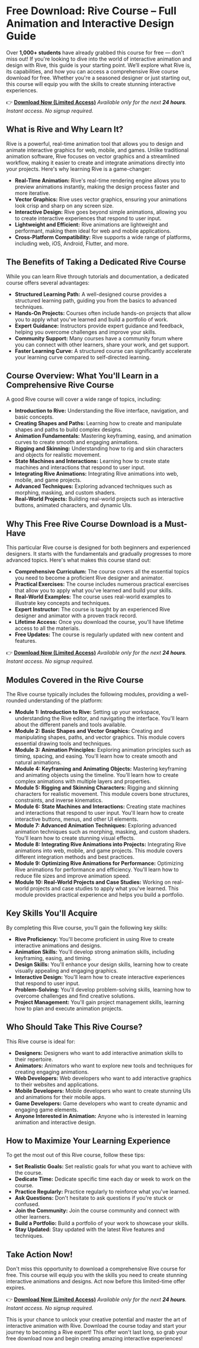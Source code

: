 # Free Download: Rive Course – Full Animation and Interactive Design Guide

Over **1,000+ students** have already grabbed this course for free — don’t miss out! If you're looking to dive into the world of interactive animation and design with Rive, this guide is your starting point. We’ll explore what Rive is, its capabilities, and how you can access a comprehensive Rive course download for free. Whether you're a seasoned designer or just starting out, this course will equip you with the skills to create stunning interactive experiences.

👉 **[Download Now (Limited Access)](https://udemywork.com/rive-course)**
_Available only for the next **24 hours**. Instant access. No signup required._

## What is Rive and Why Learn It?

Rive is a powerful, real-time animation tool that allows you to design and animate interactive graphics for web, mobile, and games. Unlike traditional animation software, Rive focuses on vector graphics and a streamlined workflow, making it easier to create and integrate animations directly into your projects. Here's why learning Rive is a game-changer:

*   **Real-Time Animation:** Rive's real-time rendering engine allows you to preview animations instantly, making the design process faster and more iterative.
*   **Vector Graphics:** Rive uses vector graphics, ensuring your animations look crisp and sharp on any screen size.
*   **Interactive Design:** Rive goes beyond simple animations, allowing you to create interactive experiences that respond to user input.
*   **Lightweight and Efficient:** Rive animations are lightweight and performant, making them ideal for web and mobile applications.
*   **Cross-Platform Compatibility:** Rive supports a wide range of platforms, including web, iOS, Android, Flutter, and more.

## The Benefits of Taking a Dedicated Rive Course

While you can learn Rive through tutorials and documentation, a dedicated course offers several advantages:

*   **Structured Learning Path:** A well-designed course provides a structured learning path, guiding you from the basics to advanced techniques.
*   **Hands-On Projects:** Courses often include hands-on projects that allow you to apply what you've learned and build a portfolio of work.
*   **Expert Guidance:** Instructors provide expert guidance and feedback, helping you overcome challenges and improve your skills.
*   **Community Support:** Many courses have a community forum where you can connect with other learners, share your work, and get support.
*   **Faster Learning Curve:** A structured course can significantly accelerate your learning curve compared to self-directed learning.

## Course Overview: What You'll Learn in a Comprehensive Rive Course

A good Rive course will cover a wide range of topics, including:

*   **Introduction to Rive:** Understanding the Rive interface, navigation, and basic concepts.
*   **Creating Shapes and Paths:** Learning how to create and manipulate shapes and paths to build complex designs.
*   **Animation Fundamentals:** Mastering keyframing, easing, and animation curves to create smooth and engaging animations.
*   **Rigging and Skinning:** Understanding how to rig and skin characters and objects for realistic movement.
*   **State Machines and Interactions:** Learning how to create state machines and interactions that respond to user input.
*   **Integrating Rive Animations:** Integrating Rive animations into web, mobile, and game projects.
*   **Advanced Techniques:** Exploring advanced techniques such as morphing, masking, and custom shaders.
*   **Real-World Projects:** Building real-world projects such as interactive buttons, animated characters, and dynamic UIs.

## Why This Free Rive Course Download is a Must-Have

This particular Rive course is designed for both beginners and experienced designers. It starts with the fundamentals and gradually progresses to more advanced topics. Here's what makes this course stand out:

*   **Comprehensive Curriculum:** The course covers all the essential topics you need to become a proficient Rive designer and animator.
*   **Practical Exercises:** The course includes numerous practical exercises that allow you to apply what you've learned and build your skills.
*   **Real-World Examples:** The course uses real-world examples to illustrate key concepts and techniques.
*   **Expert Instructor:** The course is taught by an experienced Rive designer and animator with a proven track record.
*   **Lifetime Access:** Once you download the course, you'll have lifetime access to all the materials.
*   **Free Updates:** The course is regularly updated with new content and features.

👉 **[Download Now (Limited Access)](https://udemywork.com/rive-course)**
_Available only for the next **24 hours**. Instant access. No signup required._

## Modules Covered in the Rive Course

The Rive course typically includes the following modules, providing a well-rounded understanding of the platform:

*   **Module 1: Introduction to Rive:** Setting up your workspace, understanding the Rive editor, and navigating the interface. You'll learn about the different panels and tools available.
*   **Module 2: Basic Shapes and Vector Graphics:** Creating and manipulating shapes, paths, and vector graphics. This module covers essential drawing tools and techniques.
*   **Module 3: Animation Principles:** Exploring animation principles such as timing, spacing, and easing. You'll learn how to create smooth and natural animations.
*   **Module 4: Keyframing and Animating Objects:** Mastering keyframing and animating objects using the timeline. You'll learn how to create complex animations with multiple layers and properties.
*   **Module 5: Rigging and Skinning Characters:** Rigging and skinning characters for realistic movement. This module covers bone structures, constraints, and inverse kinematics.
*   **Module 6: State Machines and Interactions:** Creating state machines and interactions that respond to user input. You'll learn how to create interactive buttons, menus, and other UI elements.
*   **Module 7: Advanced Animation Techniques:** Exploring advanced animation techniques such as morphing, masking, and custom shaders. You'll learn how to create stunning visual effects.
*   **Module 8: Integrating Rive Animations into Projects:** Integrating Rive animations into web, mobile, and game projects. This module covers different integration methods and best practices.
*   **Module 9: Optimizing Rive Animations for Performance:** Optimizing Rive animations for performance and efficiency. You'll learn how to reduce file sizes and improve animation speed.
*   **Module 10: Real-World Projects and Case Studies:** Working on real-world projects and case studies to apply what you've learned. This module provides practical experience and helps you build a portfolio.

## Key Skills You'll Acquire

By completing this Rive course, you'll gain the following key skills:

*   **Rive Proficiency:** You'll become proficient in using Rive to create interactive animations and designs.
*   **Animation Skills:** You'll develop strong animation skills, including keyframing, easing, and timing.
*   **Design Skills:** You'll enhance your design skills, learning how to create visually appealing and engaging graphics.
*   **Interactive Design:** You'll learn how to create interactive experiences that respond to user input.
*   **Problem-Solving:** You'll develop problem-solving skills, learning how to overcome challenges and find creative solutions.
*   **Project Management:** You'll gain project management skills, learning how to plan and execute animation projects.

## Who Should Take This Rive Course?

This Rive course is ideal for:

*   **Designers:** Designers who want to add interactive animation skills to their repertoire.
*   **Animators:** Animators who want to explore new tools and techniques for creating engaging animations.
*   **Web Developers:** Web developers who want to add interactive graphics to their websites and applications.
*   **Mobile Developers:** Mobile developers who want to create stunning UIs and animations for their mobile apps.
*   **Game Developers:** Game developers who want to create dynamic and engaging game elements.
*   **Anyone Interested in Animation:** Anyone who is interested in learning animation and interactive design.

## How to Maximize Your Learning Experience

To get the most out of this Rive course, follow these tips:

*   **Set Realistic Goals:** Set realistic goals for what you want to achieve with the course.
*   **Dedicate Time:** Dedicate specific time each day or week to work on the course.
*   **Practice Regularly:** Practice regularly to reinforce what you've learned.
*   **Ask Questions:** Don't hesitate to ask questions if you're stuck or confused.
*   **Join the Community:** Join the course community and connect with other learners.
*   **Build a Portfolio:** Build a portfolio of your work to showcase your skills.
*   **Stay Updated:** Stay updated with the latest Rive features and techniques.

## Take Action Now!

Don't miss this opportunity to download a comprehensive Rive course for free. This course will equip you with the skills you need to create stunning interactive animations and designs. Act now before this limited-time offer expires.

👉 **[Download Now (Limited Access)](https://udemywork.com/rive-course)**
_Available only for the next **24 hours**. Instant access. No signup required._

This is your chance to unlock your creative potential and master the art of interactive animation with Rive. Download the course today and start your journey to becoming a Rive expert! This offer won't last long, so grab your free download now and begin creating amazing interactive experiences!
